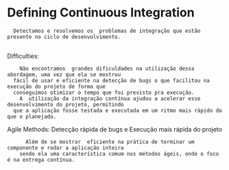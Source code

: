 # Defining Continuous Integration

      Detectamos e resolvemos os  problemas de integração que estão presente no ciclo de desenvolvimento.
    

##



Difficulties:

        Não encontramos  grandes dificuldades na utilização dessa abordagem, uma vez que ela se mostrou 
      fácil de usar e eficiente na detecção de bugs o que facilitou na execução do projeto de forma que 
      conseguimos otimizar o tempo que foi previsto pra execução.
        A  utilização da integração contínua ajudou a acelerar esse desenvolvimento do projeto, permitindo 
      que a aplicação fosse testada e executada em um ritmo mais rápido do que o planejado.
 


Agile Methods: Detecção rápida de bugs e Execução mais rápida do projeto
    
          Além de se mostrar  eficiente na prática de terminar um componente e rodar a aplicação inteira
        sendo ela uma característica comum nos métodos ágeis, onde o foco é na entrega contínua.
